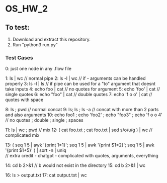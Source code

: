 # OS_HW_2

## To test:

1. Download and extract this repository.
2. Run "python3 run.py"

### Test Cases
0: just one node in any .flow file

1: ls | wc      // normal pipe
2: ls -l | wc       // if - arguments can be handled properly
3: ls -l | ls       // if pipe can be used for a "to" argument that doesnt take inputs
4: echo foo | cat       // no quotes for argument
5: echo 'foo' | cat        // single quotes 
6: echo "foo" | cat        // double quotes
7: echo 'f o o' | cat       // quotes with space

8: ls ; pwd       // normal concat
9: ls; ls ; ls -a     // concat with more than 2 parts and also arguments
10: echo foo1 ; echo 'foo2' ; echo "foo3" ; echo 'f o o 4'       // no quotes ; double ; single ; spaces

11: ls | wc ; pwd       // mix
12: ( cat foo.txt ; cat foo.txt | sed s/o/u/g ) | wc     // complicated mix

13: ( seq 1 5 | awk '{print $1*$1}'; seq 1 5 | awk '{print $1*2}'; seq 1 5 | awk '{print $1+5}' ) | sort -n | uniq       
// extra credit - chatgpt - complicated with quotes, arguments, everything

14: cd b 2>&1       // b would not exist in the directory
15: cd b 2>&1 | wc

16: ls > output.txt
17: cat output.txt | wc